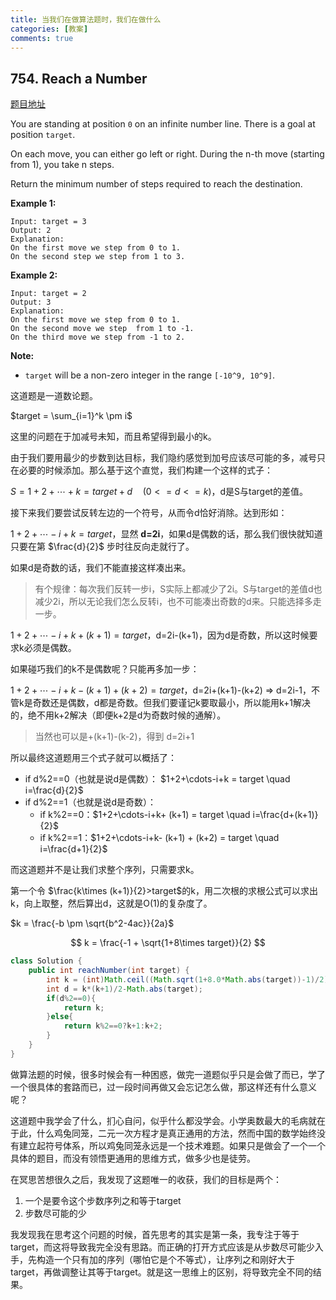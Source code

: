 ```yaml
---
title: 当我们在做算法题时，我们在做什么
categories: [教案]
comments: true
---
```


## 754. Reach a Number

[题目地址](https://leetcode.com/problems/reach-a-number/)

You are standing at position `0` on an infinite number line. There is a goal at position `target`.

On each move, you can either go left or right. During the n-th move (starting from 1), you take n steps.

Return the minimum number of steps required to reach the destination.

<!-- more -->

**Example 1:**

```
Input: target = 3
Output: 2
Explanation:
On the first move we step from 0 to 1.
On the second step we step from 1 to 3.
```

**Example 2:**

```
Input: target = 2
Output: 3
Explanation:
On the first move we step from 0 to 1.
On the second move we step  from 1 to -1.
On the third move we step from -1 to 2.
```

**Note:**

- `target` will be a non-zero integer in the range `[-10^9, 10^9]`.

这道题是一道数论题。

$target = \sum_{i=1}^k \pm i$

这里的问题在于加减号未知，而且希望得到最小的k。

由于我们要用最少的步数到达目标，我们隐约感觉到加号应该尽可能的多，减号只在必要的时候添加。那么基于这个直觉，我们构建一个这样的式子：

$S = 1+2+\cdots+k=target+d \quad (0<=d<=k)$，d是S与target的差值。

接下来我们要尝试反转左边的一个符号，从而令d恰好消除。达到形如：

$1+2+\cdots-i+k=target$，显然 **d=2i**，如果d是偶数的话，那么我们很快就知道只要在第 $\frac{d}{2}$ 步时往反向走就行了。

如果d是奇数的话，我们不能直接这样凑出来。

>有个规律：每次我们反转一步i，S实际上都减少了2i。S与target的差值d也减少2i，所以无论我们怎么反转i，也不可能凑出奇数的d来。只能选择多走一步。

$1+2+\cdots-i+k+ (k+1) = target$，d=2i-(k+1)，因为d是奇数，所以这时候要求k必须是偶数。

如果碰巧我们的k不是偶数呢？只能再多加一步：

$1+2+\cdots-i+k - (k+1) + (k+2) = target$，d=2i+(k+1)-(k+2) => d=2i-1，不管k是奇数还是偶数，d都是奇数。但我们要谨记k要取最小，所以能用k+1解决的，绝不用k+2解决（即便k+2是d为奇数时候的通解）。

>当然也可以是+(k+1)-(k-2)，得到 d=2i+1

所以最终这道题用三个式子就可以概括了：

- if d%2==0（也就是说d是偶数）： $1+2+\cdots-i+k = target \quad i=\frac{d}{2}$
- if d%2==1（也就是说d是奇数）： 
	- if k%2==0：$1+2+\cdots-i+k+ (k+1) = target \quad i=\frac{d+(k+1)}{2}$
	- if k%2==1：$1+2+\cdots-i+k- (k+1) + (k+2) = target \quad i=\frac{d+1}{2}$

而这道题并不是让我们求整个序列，只需要求k。

第一个令 $\frac{k\times (k+1)}{2}>target$的k，用二次根的求根公式可以求出k，向上取整，然后算出d，这就是O(1)的复杂度了。

$k = \frac{-b \pm \sqrt{b^2-4ac}}{2a}$

$$
k = \frac{-1 + \sqrt{1+8\times target}}{2}
$$

```java
class Solution {
    public int reachNumber(int target) {
        int k = (int)Math.ceil((Math.sqrt(1+8.0*Math.abs(target))-1)/2);
        int d = k*(k+1)/2-Math.abs(target);
        if(d%2==0){
            return k;
        }else{
            return k%2==0?k+1:k+2;
        }
    }
}
```

做算法题的时候，很多时候会有一种困惑，做完一道题似乎只是会做了而已，学了一个很具体的套路而已，过一段时间再做又会忘记怎么做，那这样还有什么意义呢？

这道题中我学会了什么，扪心自问，似乎什么都没学会。小学奥数最大的毛病就在于此，什么鸡兔同笼，二元一次方程才是真正通用的方法，然而中国的数学始终没有建立起符号体系，所以鸡兔同笼永远是一个技术难题。如果只是做会了一个一个具体的题目，而没有领悟更通用的思维方式，做多少也是徒劳。

在冥思苦想很久之后，我发现了这题唯一的收获，我们的目标是两个：

1. 一个是要令这个步数序列之和等于target
2. 步数尽可能的少

我发现我在思考这个问题的时候，首先思考的其实是第一条，我专注于等于target，而这将导致我完全没有思路。而正确的打开方式应该是从步数尽可能少入手，先构造一个只有加的序列（哪怕它是个不等式），让序列之和刚好大于target，再做调整让其等于target。就是这一思维上的区别，将导致完全不同的结果。